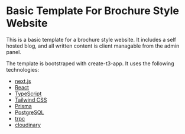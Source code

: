 # Basic Template For Brochure Style Website

This is a basic template for a brochure style website. It includes a self hosted blog, and all written content is client managable from the admin panel.

The template is bootstraped with create-t3-app. It uses the following technologies:

- [next.js](https://nextjs.org/)
- [React](https://reactjs.org/)
- [TypeScript](https://www.typescriptlang.org/)
- [Tailwind CSS](https://tailwindcss.com/)
- [Prisma](https://www.prisma.io/)
- [PostgreSQL](https://www.postgresql.org/)
- [trpc](https://trpc.io/)
- [cloudinary](https://cloudinary.com/)
